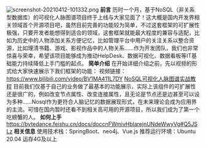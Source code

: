 ![screenshot-20210412-101332.png](http://neo4j.6laohu.com/FggWXYP9EPlJmON1k_FDDjPl_LKb)
**前言**
历时一个月，基于NoSQL（非关系型数据库）的可视化人脉图谱项目终于上线与大家见面了！这大概是国内开发界相关领域首个开源项目吧，虽然目前完善的功能较为简单，不过这套框架的可扩展性极强，只要开发者能想得到适合的领域，这套框架就能最大程度的兼容与适配，比如为历史中的人物添加关系方便记忆，比如管理平台中用户的关注关系以整合资源，比如理清书籍、游戏、影视作品中的人物关系……作为开发团队，我们也非常惊喜与荣幸，希望该项目能够成为推动HelpDesk、数据可视化、数据看板等IT基础能力持续降低上手门槛的起点。
**简单介绍**
在开始详细介绍之前，先以视频的形式给大家快速展示下我们框架的功能：
视频链接：https://www.bilibili.com/video/BV1MA411L7DY
 [NoSQL可视化人脉图谱实战教程](https://www.bilibili.com/video/BV1MA411L7DY)
目前我们仅基于自己的业务做了最基本的功能展示，实际上该组件的可扩展性还是很广的，例如改变节点属性、改变连接属性，且无论是节点还是边甚至可以设为多种……Nosql作为更符合人脑记忆的数据展现形式，在未来理论会成为应用界的主流。可惜在国内暂时还看不到相关高可用的开源项目，所以我们成为了第一个吃螃蟹的人。
**如何上手**
https://bytedance.feishu.cn/docs/doccnFWmivHblarejnUNdeWwyVg#Q5JSLz
**相关信息**
使用技术栈：SpringBoot、neo4j、Vue.js
推荐运行环境：Ubuntu 20.04 运存4G及以上
